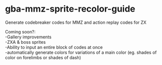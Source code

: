# gba-mmz-sprite-recolor-guide
Generate codebreaker codes for MMZ and action replay codes for ZX

Coming soon?:  
-Gallery improvements  
-ZXA & boss sprites  
-Ability to input an entire block of codes at once  
-automatically generate colors for variations of a main color (eg. shades of color on forelimbs or shades of dash)  

